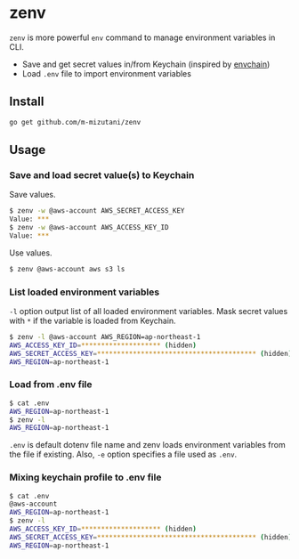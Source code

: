 # zenv

`zenv` is more powerful `env` command to manage environment variables in CLI.

- Save and get secret values in/from Keychain (inspired by [envchain](https://github.com/sorah/envchain))
- Load `.env` file to import environment variables

## Install

```sh
go get github.com/m-mizutani/zenv
```

## Usage

### Save and load secret value(s) to Keychain

Save values.
```sh
$ zenv -w @aws-account AWS_SECRET_ACCESS_KEY
Value: ***
$ zenv -w @aws-account AWS_ACCESS_KEY_ID
Value: ***
```

Use values.
```sh
$ zenv @aws-account aws s3 ls
```

### List loaded environment variables

`-l` option output list of all loaded environment variables. Mask secret values with `*` if the variable is loaded from Keychain.

```sh
$ zenv -l @aws-account AWS_REGION=ap-northeast-1
AWS_ACCESS_KEY_ID=******************** (hidden)
AWS_SECRET_ACCESS_KEY=**************************************** (hidden)
AWS_REGION=ap-northeast-1
```

### Load from .env file

```sh
$ cat .env
AWS_REGION=ap-northeast-1
$ zenv -l
AWS_REGION=ap-northeast-1
```

`.env` is default dotenv file name and zenv loads environment variables from the file if existing. Also, `-e` option specifies a file used as `.env`.

### Mixing keychain profile to .env file

```sh
$ cat .env
@aws-account
AWS_REGION=ap-northeast-1
$ zenv -l
AWS_ACCESS_KEY_ID=******************** (hidden)
AWS_SECRET_ACCESS_KEY=**************************************** (hidden)
AWS_REGION=ap-northeast-1
```
